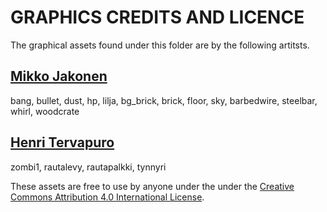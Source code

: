 GRAPHICS CREDITS AND LICENCE
============================

The graphical assets found under this folder are by the following artitsts.

[Mikko Jakonen](http://www.mikkojakonen.net)
--------------------------------------------
bang, bullet, dust, hp, lilja, bg_brick, brick, floor, sky, barbedwire, steelbar, whirl, woodcrate

[Henri Tervapuro](http://www.seitti.fi/piirtajat/piirtaja/henri)
----------------------------------------------------------------
zombi1, rautalevy, rautapalkki, tynnyri

These assets are free to use by anyone under the under the [Creative Commons Attribution 4.0 International License](http://creativecommons.org/licenses/by/4.0/).